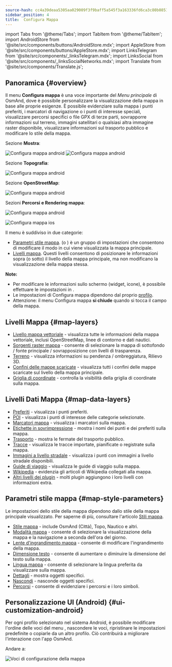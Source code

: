 ```yaml
---
source-hash: cc4a39deaa5305aa029009f3f9baff5a545f3a163336fd6ca3c80b085166c351
sidebar_position: 4
title:  Configura Mappa
---
```

import Tabs from '@theme/Tabs';
import TabItem from '@theme/TabItem';
import AndroidStore from '@site/src/components/buttons/AndroidStore.mdx';
import AppleStore from '@site/src/components/buttons/AppleStore.mdx';
import LinksTelegram from '@site/src/components/_linksTelegram.mdx';
import LinksSocial from '@site/src/components/_linksSocialNetworks.mdx';
import Translate from '@site/src/components/Translate.js';



## Panoramica {#overview}

Il menu **Configura mappa** è una voce importante del *Menu principale* di OsmAnd, dove è possibile personalizzare la visualizzazione della mappa in base alle proprie esigenze. È possibile evidenziare sulla mappa i punti preferiti, i marcatori di navigazione o i punti di interesse speciali, visualizzare percorsi specifici o file GPX di terze parti, sovrapporre informazioni sul terreno, immagini satellitari o qualsiasi altra immagine raster disponibile, visualizzare informazioni sul trasporto pubblico e modificare lo stile della mappa.

<Tabs groupId="operating-systems" queryString="current-os">

<TabItem value="android" label="Android">

Sezione **Mostra**:

![Configura mappa android](@site/static/img/map/configure_map_show1_andr.png)  ![Configura mappa android](@site/static/img/map/configure_map_show2_andr.png)

Sezione **Topografia**:

![Configura mappa android](@site/static/img/map/configure_map_topography_andr.png)

Sezione **OpenStreetMap**:

![Configura mappa android](@site/static/img/map/configure_map_osm_andr.png)

Sezioni **Percorsi e Rendering mappa**:

![Configura mappa android](@site/static/img/map/configure_map_routes&Map_rendering_andr.png)

</TabItem>

<TabItem value="ios" label="iOS">

![Configura mappa ios](@site/static/img/map/configure-map-ios.png)

</TabItem>

</Tabs>


Il menu **<Translate android="true" ids="configure_map"/>** è suddiviso in due categorie:

- [Parametri stile mappa](#map-style-parameters). **<Translate android="true" ids="map_widget_map_rendering"/>** (o **<Translate ios="true" ids="map_widget_renderer"/>**) è un gruppo di impostazioni che consentono di modificare il modo in cui viene visualizzata la mappa principale.
- [Livelli mappa](#map-layers). Questi livelli consentono di posizionare le informazioni sopra (o sotto) il livello della mappa principale, ma non modificano la visualizzazione della mappa stessa.

**Note:**

- Per modificare le informazioni sullo schermo (widget, icone), è possibile effettuare le impostazioni in [<Translate android="true" ids="layer_map_appearance"/>](../widgets/index.md).
- Le impostazioni di Configura mappa dipendono dal proprio [profilo](../personal/profiles.md).
- Attenzione: il menu Configura mappa **si chiude** quando si tocca il campo della mappa.

## Livelli Mappa {#map-layers}

- [Livello mappa vettoriale](../map/vector-maps.md) - visualizza tutte le informazioni della mappa vettoriale, inclusi OpenStreetMap, linee di contorno e dati nautici.
- [Sorgenti raster mappa](../map/raster-maps.md#select-raster-maps) - consente di selezionare la mappa di sottofondo / fonte principale / sovrapposizione con livelli di trasparenza.
- [Terreno](../plugins/topography.md#hillshade-slope-and-altitude-layers) - visualizza informazioni su pendenza / ombreggiatura, Rilievo 3D.
- [Confini delle mappe scaricate](../map/vector-maps.md#show-borders) - visualizza tutti i confini delle mappe scaricate sul livello della mappa principale.
- [Griglia di coordinate](../map/vector-maps.md#coordinates-grid) - controlla la visibilità della griglia di coordinate sulla mappa.

## Livelli Dati Mappa {#map-data-layers}

   - [Preferiti](../map/point-layers-on-map.md) - visualizza i punti preferiti.
   - [POI](../map/point-layers-on-map.md) - visualizza i punti di interesse delle categorie selezionate.
   - [Marcatori mappa](../map/point-layers-on-map.md) - visualizza i marcatori sulla mappa.
   - [Etichette in sovrimpressione](../map/point-layers-on-map.md) - mostra i nomi dei punti e dei preferiti sulla mappa.
   - [Trasporto](../map/vector-maps.md#transport) - mostra le fermate del trasporto pubblico.
   - [Tracce](../map/tracks/index.md) - visualizza le tracce importate, pianificate o registrate sulla mappa.
   - [Immagini a livello stradale](../plugins/mapillary.md#map-layer) - visualizza i punti con immagini a livello stradale disponibili.
   - [Guide di viaggio](../plan-route/travel-guides.md) - visualizza le guide di viaggio sulla mappa.
   - [Wikipedia](../plugins/wikipedia.md) - evidenzia gli articoli di Wikipedia collegati alla mappa.
   - [Altri livelli dei plugin](../plugins/index.md#configure-plugin) - molti plugin aggiungono i loro livelli con informazioni extra.

## Parametri stile mappa {#map-style-parameters}

Le impostazioni dello stile della mappa dipendono dallo stile della mappa principale visualizzato. Per saperne di più, consultare l'articolo [Stili mappa](../map/vector-maps).

   - [Stile mappa](../map/vector-maps.md#default-map-styles) - include OsmAnd (Città), Topo, Nautico e altri.
   - [Modalità mappa](../map/vector-maps.md#map-mode) - consente di selezionare la visualizzazione della mappa e la navigazione a seconda dell'ora del giorno.
   - [Lente d'ingrandimento mappa](../map/vector-maps.md#map-magnifier) - consente di modificare l'ingrandimento della mappa.
   - [Dimensione testo](../map/vector-maps.md#text-size) - consente di aumentare o diminuire la dimensione del testo sulla mappa.
   - [Lingua mappa](../map/vector-maps.md#map-language) - consente di selezionare la lingua preferita da visualizzare sulla mappa.
   - [Dettagli](../map/vector-maps.md#details) - mostra oggetti specifici.
   - [Nascondi](../map/vector-maps.md#hide) - nasconde oggetti specifici.
   - [Percorsi](../map/vector-maps.md#routes) - consente di evidenziare i percorsi e i loro simboli.


## Personalizzazione UI (Android) {#ui-customization-android}

Per ogni profilo selezionato nel sistema Android, è possibile modificare l'ordine delle voci del menu <Translate android="true" ids="configure_map"/>, nascondere le voci, ripristinare le impostazioni predefinite o copiarle da un altro profilo. Ciò contribuirà a migliorare l'interazione con l'app OsmAnd.

Andare a: *<Translate android="true" ids="shared_string_menu,configure_profile,ui_customization,configure_map"/>*

![Voci di configurazione della mappa](@site/static/img/settings/configure-screen-ui-customization.png)